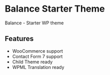 # Balance Starter Theme
Balance - Starter WP theme

<h2>Features</h2>
<ul dir="auto">
  <li>WooCommerce support</li>
  <li>Contact Form 7 support</li>
  <li>Child Theme ready</li>
  <li>WPML Translation ready</li>
</ul>

